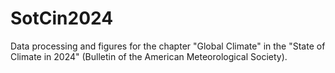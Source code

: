 # SotCin2024
Data processing and figures for the chapter "Global Climate" in the "State of Climate in 2024" (Bulletin of the American Meteorological Society).
